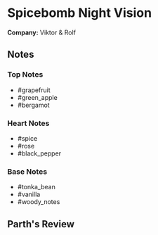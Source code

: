 # Spicebomb Night Vision

**Company:** Viktor & Rolf

## Notes

### Top Notes
- #grapefruit
- #green_apple
- #bergamot

### Heart Notes
- #spice
- #rose
- #black_pepper

### Base Notes
- #tonka_bean
- #vanilla
- #woody_notes

## Parth's Review

<!-- Add your review here -->
